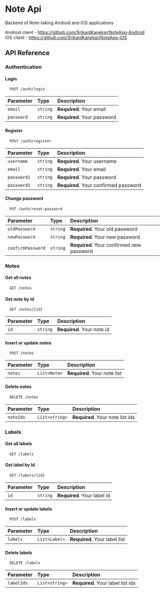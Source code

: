 # Note Api

Backend of Note-taking Android and iOS applications

Android client - https://github.com/SrikantKanekar/NoteApp-Android </br>
iOS client - https://github.com/SrikantKanekar/NoteApp-iOS

## API Reference

### Authentication

#### Login

```http
  POST /auth/login
```

| Parameter | Type     | Description                |
| :-------- | :------- | :------------------------- |
| `email` | `string` | **Required**. Your email |
| `password` | `string` | **Required**. Your password |

#### Register

```http
  POST /auth/register
```

| Parameter | Type     | Description                |
| :-------- | :------- | :------------------------- |
| `username` | `string` | **Required**. Your username |
| `email` | `string` | **Required**. Your email |
| `password1` | `string` | **Required**. Your password |
| `password2` | `string` | **Required**. Your confirmed password |

#### Change password

```http
  PUT /auth/reset-password
```

| Parameter | Type     | Description                |
| :-------- | :------- | :------------------------- |
| `oldPassword` | `string` | **Required**. Your old password |
| `newPassword` | `string` | **Required**. Your new password |
| `confirmPassword` | `string` | **Required**. Your confirmed new password |

### Notes

#### Get all notes

```http
  GET /notes
```

#### Get note by Id

```http
  GET /notes/{id}
```

| Parameter | Type     | Description                |
| :-------- | :------- | :------------------------- |
| `id` | `string` | **Required**. Your note id |

#### Insert or update notes

```http
  POST /notes
```

| Parameter | Type     | Description                |
| :-------- | :------- | :------------------------- |
| `notes` | `List<Note>` | **Required**. Your note list |

#### Delete notes

```http
  DELETE /notes
```

| Parameter | Type     | Description                |
| :-------- | :------- | :------------------------- |
| `noteIds` | `List<string>` | **Required**. Your note list ids |

### Labels

#### Get all labels

```http
  GET /labels
```

#### Get label by Id

```http
  GET /labels/{id}
```

| Parameter | Type     | Description                |
| :-------- | :------- | :------------------------- |
| `id` | `string` | **Required**. Your label id |

#### Insert or update labels

```http
  POST /labels
```

| Parameter | Type     | Description                |
| :-------- | :------- | :------------------------- |
| `labels` | `List<Label>` | **Required**. Your label list |

#### Delete labels

```http
  DELETE /labels
```

| Parameter | Type     | Description                |
| :-------- | :------- | :------------------------- |
| `labelIds` | `List<string>` | **Required**. Your label list ids |
